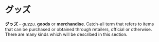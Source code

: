 # グッズ

**グッズ** – *guzzu*. **goods** or **merchandise**. Catch-all term that refers to items that can be purchased or obtained through retailers, official or otherwise. There are many kinds which will be described in this section.
